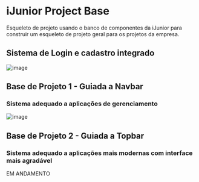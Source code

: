 # iJunior Project Base
Esqueleto de projeto usando o banco de componentes da iJunior para construir um esqueleto de projeto geral para os projetos da empresa.

## Sistema de Login e cadastro integrado

![image](https://github.com/UFMGInformaticaJr/iJuniorProjectBase/assets/17933718/a24f8135-efb8-4d2d-8a9f-19507c14ed62)

## Base de Projeto 1 - Guiada a Navbar
### Sistema adequado a aplicações de gerenciamento
![image](https://github.com/UFMGInformaticaJr/iJuniorProjectBase/assets/17933718/49c7392a-2a3f-44f0-9e63-3c8f17221ece)

## Base de Projeto 2 - Guiada a Topbar
### Sistema adequado a aplicações mais modernas com interface mais agradável
EM ANDAMENTO